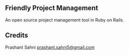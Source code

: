 ## Friendly Project Management

An open source project management tool in Ruby on Rails.


## Credits

Prashant Sahni
prashant.sahni5@gmail.com
